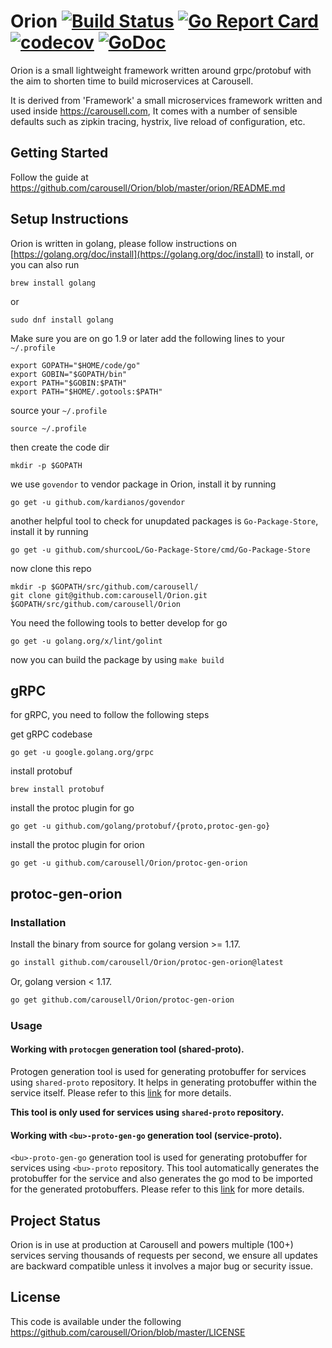# Orion [![Build Status](https://travis-ci.com/carousell/Orion.svg?token=kSVweyyqayUyyfutjTqD&branch=master)](https://travis-ci.com/carousell/Orion) [![Go Report Card](https://goreportcard.com/badge/github.com/carousell/Orion)](https://goreportcard.com/report/github.com/carousell/Orion) [![codecov](https://codecov.io/gh/carousell/Orion/branch/master/graph/badge.svg?token=XEOedAF3IG)](https://codecov.io/gh/carousell/Orion) [![GoDoc](https://godoc.org/github.com/carousell/Orion/orion?status.svg)](https://godoc.org/github.com/carousell/Orion/orion)

Orion is a small lightweight framework written around grpc/protobuf with the aim to shorten time to build microservices at Carousell.

It is derived from 'Framework' a small microservices framework written and used inside https://carousell.com, It comes with a number of sensible defaults such as zipkin tracing, hystrix, live reload of configuration, etc.

## Getting Started
Follow the guide at https://github.com/carousell/Orion/blob/master/orion/README.md

## Setup Instructions
Orion is written in golang, please follow instructions on [https://golang.org/doc/install](https://golang.org/doc/install) to install, or you can also run
```
brew install golang
```
or
```
sudo dnf install golang
```
Make sure you are on go 1.9 or later
add the following lines to your `~/.profile`
```
export GOPATH="$HOME/code/go"
export GOBIN="$GOPATH/bin"
export PATH="$GOBIN:$PATH"
export PATH="$HOME/.gotools:$PATH"
```

source your `~/.profile`
```
source ~/.profile
```

then create the code dir
```
mkdir -p $GOPATH
```

we use `govendor` to vendor package in Orion, install it by running
```
go get -u github.com/kardianos/govendor
```
another helpful tool to check for unupdated packages is `Go-Package-Store`, install it by running
```
go get -u github.com/shurcooL/Go-Package-Store/cmd/Go-Package-Store
```
now clone this repo
```
mkdir -p $GOPATH/src/github.com/carousell/
git clone git@github.com:carousell/Orion.git $GOPATH/src/github.com/carousell/Orion
```

You need the following tools to better develop for go
```
go get -u golang.org/x/lint/golint
```

now you can build the package by using `make build`

## gRPC
for gRPC, you need to follow the following steps

get gRPC codebase
```
go get -u google.golang.org/grpc
```

install protobuf
```
brew install protobuf
```

install the protoc plugin for go
```
go get -u github.com/golang/protobuf/{proto,protoc-gen-go}
```

install the protoc plugin for orion
```
go get -u github.com/carousell/Orion/protoc-gen-orion
```

## protoc-gen-orion

### Installation

Install the binary from source for golang version >= 1.17.
```bash
go install github.com/carousell/Orion/protoc-gen-orion@latest
```
Or, golang version < 1.17.
```bash
go get github.com/carousell/Orion/protoc-gen-orion 
```

### Usage

#### Working with `protocgen` generation tool (shared-proto).
Protogen generation tool is used for generating protobuffer for services using `shared-proto` repository. 
It helps in generating protobuffer within the service itself.
Please refer to this [link](https://carousell.atlassian.net/wiki/spaces/RFC/pages/434471178/How+to+onboard+your+service+to+protogen) for more details.

**This tool is only used for services using `shared-proto` repository.**

#### Working with `<bu>-proto-gen-go` generation tool (service-proto).
`<bu>-proto-gen-go` generation tool is used for generating protobuffer for services using `<bu>-proto` repository.
This tool automatically generates the protobuffer for the service and also generates the go mod to be imported for the
generated protobuffers.
Please refer to this [link](https://carousell.atlassian.net/wiki/spaces/CTF/pages/2216689780/Protobuffer+Management+Guide) for more details.

## Project Status
Orion is in use at production at Carousell and powers multiple (100+) services serving thousands of requests per second,
we ensure all updates are backward compatible unless it involves a major bug or security issue.

## License
This code is available under the following https://github.com/carousell/Orion/blob/master/LICENSE
